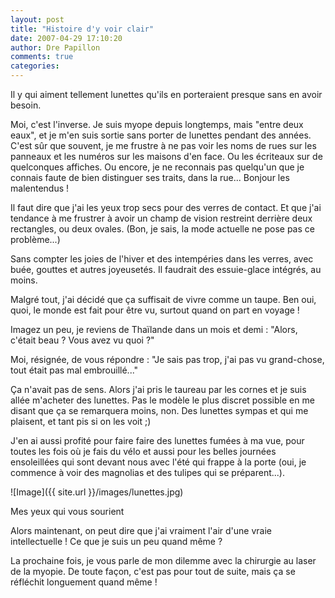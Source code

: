 ```yaml
---
layout: post
title: "Histoire d'y voir clair"
date: 2007-04-29 17:10:20
author: Dre Papillon
comments: true
categories: 
---
```



Il y  qui aiment tellement lunettes qu'ils en porteraient presque sans en avoir besoin.

Moi, c'est l'inverse. Je suis myope depuis longtemps, mais "entre deux eaux", et je m'en suis sortie sans porter de lunettes pendant des années. C'est sûr que souvent, je me frustre à ne pas voir les noms de rues sur les panneaux et les numéros sur les maisons d'en face. Ou les écriteaux sur de quelconques affiches. Ou encore, je ne reconnais pas quelqu'un que je connais faute de bien distinguer ses traits, dans la rue... Bonjour les malentendus !

Il faut dire que j'ai les yeux trop secs pour des verres de contact. Et que j'ai tendance à me frustrer à avoir un champ de vision restreint derrière deux rectangles, ou deux ovales. (Bon, je sais, la mode actuelle ne pose pas ce problème...)

Sans compter les joies de l'hiver et des intempéries dans les verres, avec buée, gouttes et autres joyeusetés. Il faudrait des essuie-glace intégrés, au moins.

Malgré tout, j'ai décidé que ça suffisait de vivre comme un taupe. Ben oui, quoi, le monde est fait pour être vu, surtout quand on part en voyage !

Imagez un peu, je reviens de Thaïlande dans un mois et demi : "Alors, c'était beau ? Vous avez vu quoi ?"

Moi, résignée, de vous répondre : "Je sais pas trop, j'ai pas vu grand-chose, tout était pas mal embrouillé..."

Ça n'avait pas de sens. Alors j'ai pris le taureau par les cornes et je suis allée m'acheter des lunettes. Pas le modèle le plus discret possible en me disant que ça se remarquera moins, non. Des lunettes sympas et qui me plaisent, et tant pis si on les voit ;)

J'en ai aussi profité pour faire faire des lunettes fumées à ma vue, pour toutes les fois où je fais du vélo et aussi pour les belles journées ensoleillées qui sont devant nous avec l'été qui frappe à la porte (oui, je commence à voir des magnolias et des tulipes qui se préparent...).

![Image]({{ site.url }}/images/lunettes.jpg)
<div class="photoattrib">Mes yeux qui vous sourient</div>



Alors maintenant, on peut dire que j'ai vraiment l'air d'une vraie intellectuelle ! Ce que je suis  un peu quand même ?

La prochaine fois, je vous parle de mon dilemme avec la chirurgie au laser de la myopie. De toute façon, c'est pas pour tout de suite, mais ça se réfléchit longuement quand même !